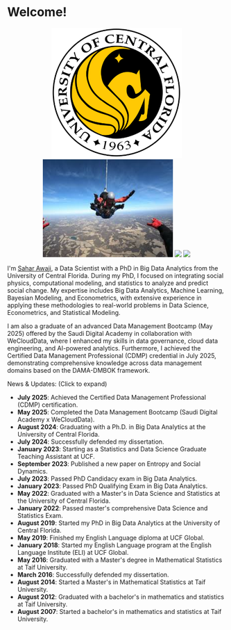 # Welcome!
<p align="center">
  <img src="https://github.com/SaharAwaji/personal-website/blob/main/logo%20of%20ucf.png" width="300"/>
  <img src="https://github.com/S7orx/portfolio/blob/main/skydiving%20.jpeg" width="300"/>
  <img src="https://github.com/SaharAwaji/personal-website/blob/main/.png" width="300"/>
  <img src="https://github.com/SaharAwaji/personal-website/blob/main/.png" width="300"/>

</p>


I'm [Sahar Awaji](https://www.linkedin.com/in/dr-sahar-awaji-phd-a82537b1/), a Data Scientist with a PhD in Big Data Analytics from the University of Central Florida. During my PhD, I focused on integrating social physics, computational modeling, and statistics to analyze and predict social change. My expertise includes Big Data Analytics, Machine Learning, Bayesian Modeling, and Econometrics, with extensive experience in applying these methodologies to real-world problems in Data Science, Econometrics, and Statistical Modeling.

I am also a graduate of an advanced Data Management Bootcamp (May 2025) offered by the Saudi Digital Academy in collaboration with WeCloudData, where I enhanced my skills in data governance, cloud data engineering, and AI-powered analytics. Furthermore, I achieved the Certified Data Management Professional (CDMP) credential in July 2025, demonstrating comprehensive knowledge across data management domains based on the DAMA-DMBOK framework.


<summary>News & Updates: (Click to expand)</summary>

- **July 2025**: Achieved the Certified Data Management Professional (CDMP) certification.
- **May 2025**: Completed the Data Management Bootcamp (Saudi Digital Academy x WeCloudData).
- **August 2024**: Graduating with a Ph.D. in Big Data Analytics at the University of Central Florida.
- **July 2024**: Successfully defended my dissertation.
- **January 2023**: Starting as a Statistics and Data Science Graduate Teaching Assistant at UCF.
- **September 2023**: Published a new paper on Entropy and Social Dynamics.
- **July 2023**: Passed PhD Candidacy exam in Big Data Analytics.
- **January 2023**: Passed PhD Qualifying Exam in Big Data Analytics.
- **May 2022**: Graduated with a Master's in Data Science and Statistics at the University of Central Florida.
- **January 2022**: Passed master's comprehensive Data Science and Statistics Exam.
- **August 2019**: Started my PhD in Big Data Analytics at the University of Central Florida.
- **May 2019**: Finished my English Language diploma at UCF Global.
- **January 2018**: Started my English Language program at the English Language Institute (ELI) at UCF Global.
- **May 2016**: Graduated with a Master's degree in Mathematical Statistics at Taif University.
- **March 2016**: Successfully defended my dissertation.
- **August 2014**: Started a Master's in Mathematical Statistics at Taif University.
- **August 2012**: Graduated with a bachelor's in mathematics and statistics at Taif University.
- **August 2007**: Started a bachelor's in mathematics and statistics at Taif University.

